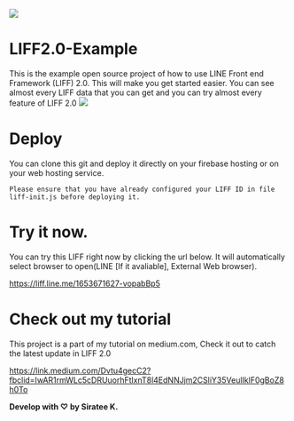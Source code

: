 ![](https://sirateek.github.io/LIFF2.0-Example/icon/badge.png)
# LIFF2.0-Example
This is the example open source project of how to use LINE Front end Framework (LIFF) 2.0. This will make you get started easier. You can see almost every LIFF data that you can get and you can try almost every feature of LIFF 2.0
![](https://sirateek.github.io/LIFF2.0-Example/icon/example.png)

# Deploy
You can clone this git and deploy it directly on your firebase hosting or on your web hosting service.

`Please ensure that you have already configured your LIFF ID in file liff-init.js before deploying it.`

# Try it now.
You can try this LIFF right now by clicking the url below. It will automatically select browser to open(LINE [If it avaliable], External Web browser).

https://liff.line.me/1653671627-vopabBp5

# Check out my tutorial
This project is a part of my tutorial on medium.com, Check it out to catch the latest update in LIFF 2.0

https://link.medium.com/Dvtu4gecC2?fbclid=IwAR1rmWLc5cDRUuorhFtlxnT8l4EdNNJjm2CSliY35VeulIklF0gBoZ8h0To

**Develop with ♡ by Siratee K.**
